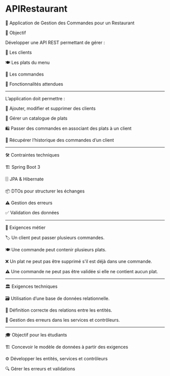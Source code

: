 # APIRestaurant
📌 Application de Gestion des Commandes pour un Restaurant

🎯 Objectif

Développer une API REST permettant de gérer :

📌 Les clients

🍽️ Les plats du menu

🛒 Les commandes

🚀 Fonctionnalités attendues

---

L’application doit permettre :

👤 Ajouter, modifier et supprimer des clients

📜 Gérer un catalogue de plats

🛍️ Passer des commandes en associant des plats à un client

📂 Récupérer l’historique des commandes d’un client

---

🛠️ Contraintes techniques

🏗️ Spring Boot 3

🗄️ JPA & Hibernate

📦 DTOs pour structurer les échanges

⚠️ Gestion des erreurs

✅ Validation des données

---

📜 Exigences métier

🏷️ Un client peut passer plusieurs commandes.

🍽️ Une commande peut contenir plusieurs plats.

❌ Un plat ne peut pas être supprimé s'il est déjà dans une commande.

⚠️ Une commande ne peut pas être validée si elle ne contient aucun plat.

---

🏛️ Exigences techniques

🗃️ Utilisation d’une base de données relationnelle.

🔄 Définition correcte des relations entre les entités.

🚨 Gestion des erreurs dans les services et contrôleurs.

---

🎓 Objectif pour les étudiants

🏗️ Concevoir le modèle de données à partir des exigences

⚙️ Développer les entités, services et contrôleurs

🔍 Gérer les erreurs et validations